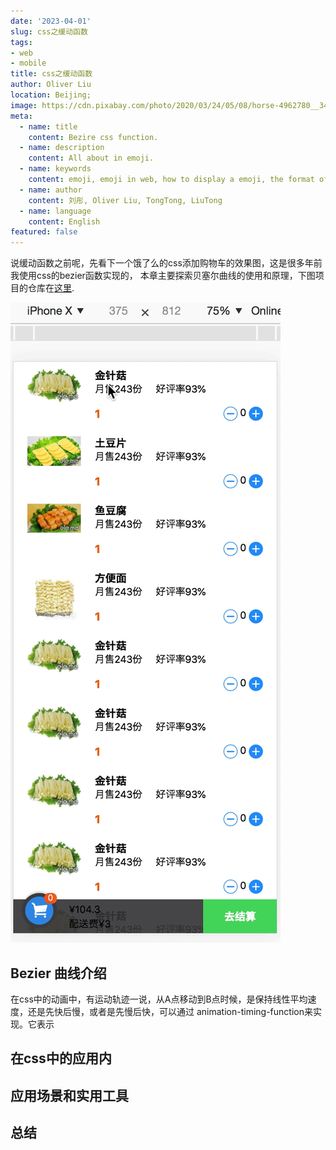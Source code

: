 ```yaml
---
date: '2023-04-01'
slug: css之缓动函数
tags:
- web
- mobile
title: css之缓动函数
author: Oliver Liu
location: Beijing;
image: https://cdn.pixabay.com/photo/2020/03/24/05/08/horse-4962780__340.jpg
meta:
  - name: title
    content: Bezire css function.
  - name: description
    content: All about in emoji.
  - name: keywords
    content: emoji, emoji in web, how to display a emoji, the format of emoji.
  - name: author
    content: 刘彤, Oliver Liu, TongTong, LiuTong
  - name: language
    content: English
featured: false
---
```


说缓动函数之前呢，先看下一个饿了么的css添加购物车的效果图，这是很多年前我使用css的bezier函数实现的，
本章主要探索贝塞尔曲线的使用和原理，下图项目的仓库在[这里](https://github.com/TongDaDa/ele_shoppinng).

![clipboard.png](../../../assets/css/bezier.gif)


## Bezier 曲线介绍
在css中的动画中，有运动轨迹一说，从A点移动到B点时候，是保持线性平均速度，还是先快后慢，或者是先慢后快，可以通过 animation-timing-function来实现。它表示

## 在css中的应用内


## 应用场景和实用工具


## 总结

